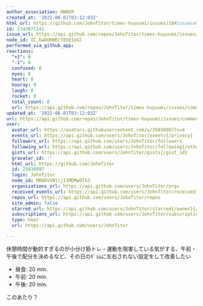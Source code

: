 ```yaml
---
author_association: OWNER
created_at: '2022-06-01T03:12:03Z'
html_url: https://github.com/JohnTitor/times-huyuumi/issues/18#issuecomment-1143071141
id: 1143071141
issue_url: https://api.github.com/repos/JohnTitor/times-huyuumi/issues/18
node_id: IC_kwDOHWEcT85EIeGl
performed_via_github_app: 
reactions:
  "+1": 0
  "-1": 0
  confused: 0
  eyes: 0
  heart: 0
  hooray: 0
  laugh: 0
  rocket: 0
  total_count: 0
  url: https://api.github.com/repos/JohnTitor/times-huyuumi/issues/comments/1143071141/reactions
updated_at: '2022-06-01T03:12:03Z'
url: https://api.github.com/repos/JohnTitor/times-huyuumi/issues/comments/1143071141
user:
  avatar_url: https://avatars.githubusercontent.com/u/25030997?v=4
  events_url: https://api.github.com/users/JohnTitor/events{/privacy}
  followers_url: https://api.github.com/users/JohnTitor/followers
  following_url: https://api.github.com/users/JohnTitor/following{/other_user}
  gists_url: https://api.github.com/users/JohnTitor/gists{/gist_id}
  gravatar_id: ''
  html_url: https://github.com/JohnTitor
  id: 25030997
  login: JohnTitor
  node_id: MDQ6VXNlcjI1MDMwOTk3
  organizations_url: https://api.github.com/users/JohnTitor/orgs
  received_events_url: https://api.github.com/users/JohnTitor/received_events
  repos_url: https://api.github.com/users/JohnTitor/repos
  site_admin: false
  starred_url: https://api.github.com/users/JohnTitor/starred{/owner}{/repo}
  subscriptions_url: https://api.github.com/users/JohnTitor/subscriptions
  type: User
  url: https://api.github.com/users/JohnTitor

---
```

休憩時間が動的すぎるのが小分け筋トレ・運動を阻害している気がする、午前・午後で配分を決めるなど、その日のｷﾞｮﾑに左右されない設定をして改善したい

- 昼食: 20 min.
- 午前: 20 min.
- 午後: 20 min.

このあたり？